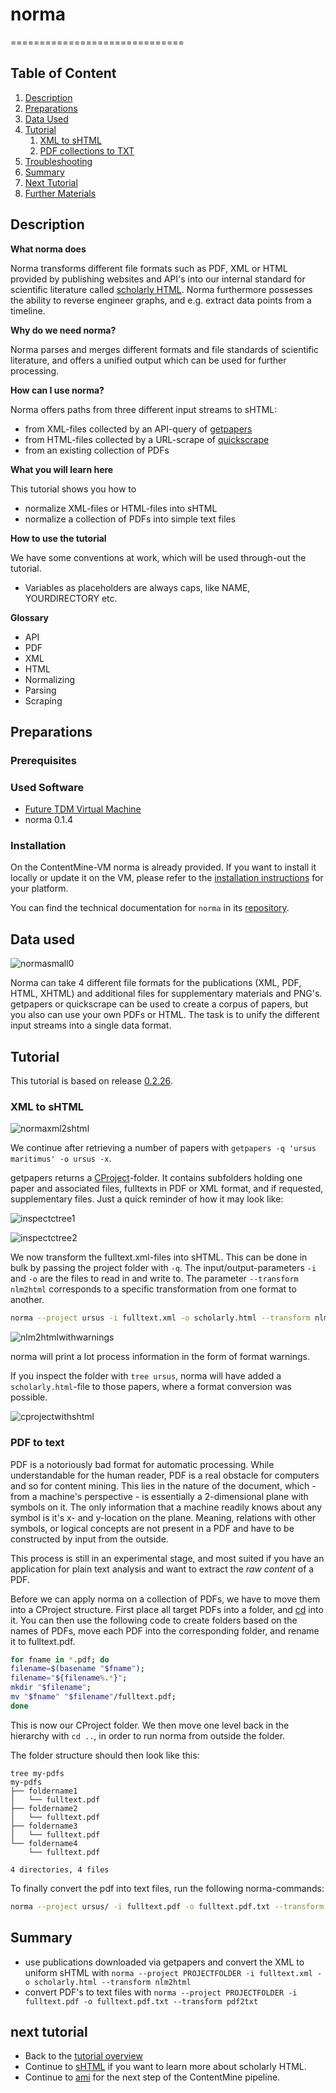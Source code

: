 # norma
==============================

## Table of Content

1. [Description](#description)
1. [Preparations](#preparations)
1. [Data Used](#data-used)
1. [Tutorial](#tutorial)
	1. [XML to sHTML](#xml-to-shtml)
	1. [PDF collections to TXT](#pdf-to-txt)
1. [Troubleshooting](#troubleshooting)
1. [Summary](#summary)
1. [Next Tutorial](#next-tutorial)
1. [Further Materials](#further-materials)

## Description

**What norma does**

Norma transforms different file formats such as PDF, XML or HTML provided by publishing websites and API's into our internal standard for scientific literature called [scholarly HTML](../sHTML/). Norma furthermore possesses the ability to reverse engineer graphs, and e.g. extract data points from a timeline.

**Why do we need norma?**

 Norma parses and merges different formats and file standards of scientific literature, and offers a unified output which can be used for further processing.

**How can I use norma?**

Norma offers paths from three different input streams to sHTML:
* from XML-files collected by an API-query of [getpapers](../getpapers/getpapers-tutorial.md)
* from HTML-files collected by a URL-scrape of [quickscrape](../quickscrape-tutorial.md)
* from an existing collection of PDFs

**What you will learn here**

This tutorial shows you how to
* normalize XML-files or HTML-files into sHTML
* normalize a collection of PDFs into simple text files

**How to use the tutorial**

We have some conventions at work, which will be used through-out the tutorial.
- Variables as placeholders are always caps, like NAME, YOURDIRECTORY etc.

**Glossary**
- API
- PDF
- XML
- HTML
- Normalizing
- Parsing
- Scraping


## Preparations
### Prerequisites

### Used Software
- [Future TDM Virtual Machine](LINK)
- norma 0.1.4

### Installation

On the ContentMine-VM norma is already provided. If you want to install it locally or update it on the VM, please refer to the [installation instructions](http://contentmine.github.io/) for your platform.

You can find the technical documentation for `norma` in its [repository](https://github.com/ContentMine/norma).

## Data used

![normasmall0](../../assets/images/software/norma/normasmall0.png)

Norma can take 4 different file formats for the publications (XML, PDF, HTML, XHTML) and additional files for supplementary materials and PNG's. getpapers or quickscrape can be used to create a corpus of papers, but you also can use your own PDFs or HTML. The task is to unify the different input streams into a single data format.

## Tutorial

This tutorial is based on release [0.2.26](https://github.com/ContentMine/norma/releases).

### XML to sHTML

![normaxml2shtml](../../assets/images/software/norma/normaxml2shtml0.png)

We continue after retrieving a number of papers with `getpapers -q 'ursus maritimus' -o ursus -x`.

getpapers returns a [CProject](../cproject)-folder. It contains subfolders holding one paper and associated files, fulltexts in PDF or XML format, and if requested, supplementary files. Just a quick reminder of how it may look like:

![inspectctree1](../../assets/images/software/getpapers/getpapers-inspectctree2.png)

![inspectctree2](../../assets/images/software/getpapers/getpapers-inspectctree1.png)

We now transform the fulltext.xml-files into sHTML. This can be done in bulk by passing the project folder with `-q`. The input/output-parameters `-i` and `-o` are the files to read in and write to. The parameter `--transform nlm2html` corresponds to a specific transformation from one format to another.

```bash
norma --project ursus -i fulltext.xml -o scholarly.html --transform nlm2html
```

![nlm2htmlwithwarnings](../../assets/images/software/norma/nlm2htmlwithwarnings.png)

norma will print a lot process information in the form of format warnings.

If you inspect the folder with `tree ursus`, norma will have added a `scholarly.html`-file to those papers, where a format conversion was possible.

![cprojectwithshtml](../../assets/images/software/norma/cprojectwithshtml.png)

### PDF to text

PDF is a notoriously bad format for automatic processing. While understandable for the human reader, PDF is a real obstacle for computers and so for content mining. This lies in the nature of the document, which - from a machine's perspective - is essentially a 2-dimensional plane with symbols on it. The only information that a machine readily knows about any symbol is it's x- and y-location on the plane. Meaning, relations with other symbols, or logical concepts are not present in a PDF and have to be constructed by input from the outside.

This process is still in an experimental stage, and most suited if you have an application for plain text analysis and want to extract the *raw content* of a PDF.

Before we can apply norma on a collection of PDFs, we have to move them into a CProject structure. First place all target PDFs into a folder, and [cd](../shell) into it. You can then use the following code to create folders based on the names of PDFs, move each PDF into the corresponding folder, and rename it to fulltext.pdf.

```bash
for fname in *.pdf; do
filename=$(basename "$fname");
filename="${filename%.*}";
mkdir "$filename";
mv "$fname" "$filename"/fulltext.pdf;
done
```

This is now our CProject folder. We then move one level back in the hierarchy with `cd ..`, in order to run norma from outside the folder.

The folder structure should then look like this:

```
tree my-pdfs
my-pdfs
├── foldername1
│   └── fulltext.pdf
├── foldername2
│   └── fulltext.pdf
├── foldername3
│   └── fulltext.pdf
└── foldername4
    └── fulltext.pdf

4 directories, 4 files
```

To finally convert the pdf into text files, run the following norma-commands:

```bash
norma --project ursus/ -i fulltext.pdf -o fulltext.pdf.txt --transform pdf2txt
```

## Summary

* use publications downloaded via getpapers and convert the XML to uniform sHTML with `norma --project PROJECTFOLDER -i fulltext.xml -o scholarly.html --transform nlm2html`
* convert PDF's to text files with `norma --project PROJECTFOLDER -i fulltext.pdf -o fulltext.pdf.txt --transform pdf2txt`

## next tutorial
* Back to the [tutorial overview](..)
* Continue to [sHTML](../sHTML) if you want to learn more about scholarly HTML.
* Continue to [ami](../ami) for the next step of the ContentMine pipeline.
